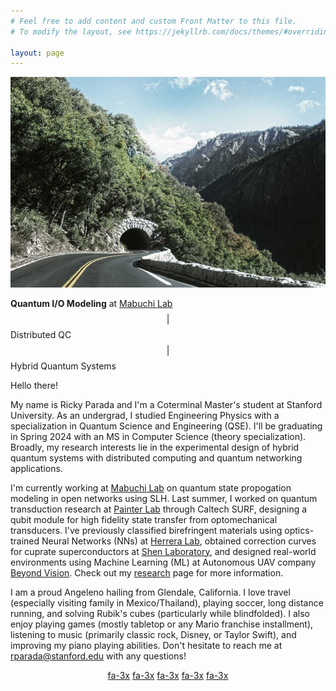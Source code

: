 ```yaml
---
# Feel free to add content and custom Front Matter to this file.
# To modify the layout, see https://jekyllrb.com/docs/themes/#overriding-theme-defaults

layout: page
---
```

<img class="col one right" src="assets/img/1.jpg">

**Quantum I/O Modeling** at [Mabuchi Lab](https://mabuchilab.org/) $$\vert$$ Distributed QC $$\vert$$ Hybrid Quantum Systems

Hello there!

My name is Ricky Parada and I'm a Coterminal Master's student at Stanford University. As an undergrad, I studied Engineering Physics with a specialization in Quantum Science and Engineering (QSE). I'll be graduating in Spring 2024 with an MS in Computer Science (theory specialization). Broadly, my research interests lie in the experimental design of hybrid quantum systems with distributed computing and quantum networking applications.

I'm currently working at [Mabuchi Lab](https://mabuchilab.org/) on quantum state propogation modeling in open networks using SLH. Last summer, I worked on quantum transduction research at [Painter Lab](https://painterlab.caltech.edu/) through Caltech SURF, designing a qubit module for high fidelity state transfer from optomechanical transducers. I've previously classified birefringent materials using optics-trained Neural Networks (NNs) at [Herrera Lab](https://fherreralab.com/), obtained correction curves for cuprate superconductors at [Shen Laboratory](https://arpes.stanford.edu), and designed real-world environments using Machine Learning (ML) at Autonomous UAV company [Beyond Vision](https://beyond-vision.pt/). Check out my [research](https://rickyparada.github.io/research) page for more information.

I am a proud Angeleno hailing from Glendale, California. I love travel (especially visiting family in Mexico/Thailand), playing soccer, long distance running, and solving Rubik's cubes (particularly while blindfolded). I also enjoy playing games (mostly tabletop or any Mario franchise installment), listening to music (primarily classic rock, Disney, or Taylor Swift), and improving my piano playing abilities. Don't hesitate to reach me at [rparada@stanford.edu](mailto:rparada@stanford.edu) with any questions!

<div style="text-align:center">
<a href="mailto:rparada@stanford.edu" title="email"><i class="fa-solid fa-envelope"></i> fa-3x</a>
<a href="https://scholar.google.com/citations?user=j7NyAisAAAAJ&hl" title="Google Scholar"><i class="ai ai-google-scholar"></i> fa-3x</a>
<a href="https://github.com/rickyparada6" title="GitHub"><i class="fa-brands fa-github"></i> fa-3x</a>
<a href="https://www.linkedin.com/in/rickyparada" title="LinkedIn"><i class="fa-brands fa-linkedin"></i> fa-3x</a>
<a href="https://orcid.org/0000-0003-2264-1100" title="ORCID"><i class="ai ai-orcid"></i> fa-3x</a>
<div>